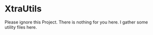 # XtraUtils
Please ignore this Project. There is nothing for you here. I gather some utility files here.
